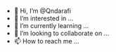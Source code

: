 - 👋 Hi, I’m @Qndarafi
- 👀 I’m interested in ...
- 🌱 I’m currently learning ...
- 💞️ I’m looking to collaborate on ...
- 📫 How to reach me ...

<!---
Qndarafi/Qndarafi is a ✨ special ✨ repository because its `README.md` (this file) appears on your GitHub profile.
You can click the Preview link to take a look at your changes.
--->
